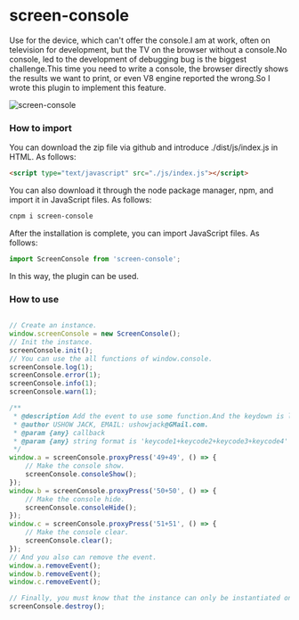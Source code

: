 # screen-console
Use for the device, which can't offer the console.I am at work, often on television for development, but the TV on the browser without a console.No console, led to the development of debugging bug is the biggest challenge.This time you need to write a console, the browser directly shows the results we want to print, or even V8 engine reported the wrong.So I wrote this plugin to implement this feature.

![screen-console](http://upload-images.jianshu.io/upload_images/4415565-7ae3ab168afa65ac.png?imageMogr2/auto-orient/strip%7CimageView2/2/w/1240)

### How to import
You can download the zip file via github and introduce ./dist/js/index.js in HTML.
As follows:
```html
<script type="text/javascript" src="./js/index.js"></script>
```

You can also download it through the node package manager, npm, and import it in JavaScript files.
As follows:
```bash
cnpm i screen-console
```

After the installation is complete, you can import JavaScript files.
As follows:
```javascript
import ScreenConsole from 'screen-console';
```
In this way, the plugin can be used.

### How to use
```javascript

// Create an instance.
window.screenConsole = new ScreenConsole();
// Init the instance.
screenConsole.init();
// You can use the all functions of window.console.
screenConsole.log(1);
screenConsole.error(1);
screenConsole.info(1);
screenConsole.warn(1);

/**
 * @description Add the event to use some function.And the keydown is less 300ms.
 * @author USHOW JACK, EMAIL: ushowjack@GMail.com.
 * @param {any} callback 
 * @param {any} string format is 'keycode1+keycode2+keycode3+keycode4'
 */
window.a = screenConsole.proxyPress('49+49', () => {
    // Make the console show.
    screenConsole.consoleShow();
});
window.b = screenConsole.proxyPress('50+50', () => {
    // Make the console hide.    
    screenConsole.consoleHide();
});
window.c = screenConsole.proxyPress('51+51', () => {
    // Make the console clear.
    screenConsole.clear();
});
// And you also can remove the event.
window.a.removeEvent();
window.b.removeEvent();
window.c.removeEvent();

// Finally, you must know that the instance can only be instantiated once.But you can remove the DOM, through the destroy function.
screenConsole.destroy();
```
